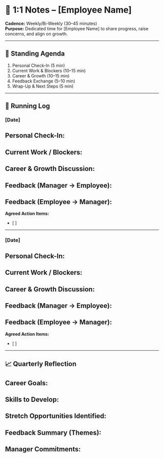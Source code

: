 # 👥 1:1 Notes – [Employee Name]

**Cadence:** Weekly/Bi-Weekly (30–45 minutes)  
**Purpose:** Dedicated time for [Employee Name] to share progress, raise concerns, and align on growth.  

---

## 🌱 Standing Agenda
1. Personal Check-In (5 min)  
2. Current Work & Blockers (10–15 min)  
3. Career & Growth (10–15 min)  
4. Feedback Exchange (5–10 min)  
5. Wrap-Up & Next Steps (5 min)  

---

## 📝 Running Log

### [Date]
**Personal Check-In:**  
-  

**Current Work / Blockers:**  
-  

**Career & Growth Discussion:**  
-  

**Feedback (Manager → Employee):**  
-  
**Feedback (Employee → Manager):**  
-  

**Agreed Action Items:**  
- [ ]  

---

### [Date]
**Personal Check-In:**  
-  

**Current Work / Blockers:**  
-  

**Career & Growth Discussion:**  
-  

**Feedback (Manager → Employee):**  
-  
**Feedback (Employee → Manager):**  
-  

**Agreed Action Items:**  
- [ ]  

---

## 📈 Quarterly Reflection
**Career Goals:**  
-  

**Skills to Develop:**  
-  

**Stretch Opportunities Identified:**  
-  

**Feedback Summary (Themes):**  
-  

**Manager Commitments:**  
-  
